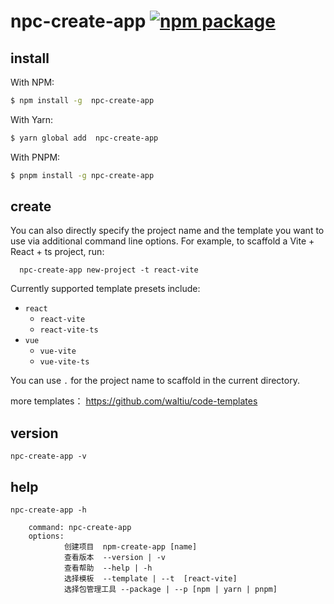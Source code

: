 # npc-create-app <a href="https://npmjs.com/package/npc-create-app"><img src="https://img.shields.io/npm/v/npc-create-app" alt="npm package"></a>

## install  

With NPM:

```bash
$ npm install -g  npc-create-app
```

With Yarn:

```bash
$ yarn global add  npc-create-app
```

With PNPM:

```bash
$ pnpm install -g npc-create-app
```

## create 

You can also directly specify the project name and the template you want to use via additional command line options. For example, to scaffold a Vite + React + ts project, run:

```Then
  npc-create-app new-project -t react-vite
```

Currently supported template presets include:

- `react`
  - `react-vite`
  - `react-vite-ts`
- `vue`
  - `vue-vite`
  - `vue-vite-ts`

You can use `.` for the project name to scaffold in the current directory.

more templates： https://github.com/waltiu/code-templates

## version

```
npc-create-app -v
```

## help

```
npc-create-app -h
```

```
    command: npc-create-app
    options:
            创建项目  npm-create-app [name]
            查看版本  --version | -v
            查看帮助  --help | -h
            选择模板  --template | --t  [react-vite]
            选择包管理工具 --package | --p [npm | yarn | pnpm]
```
